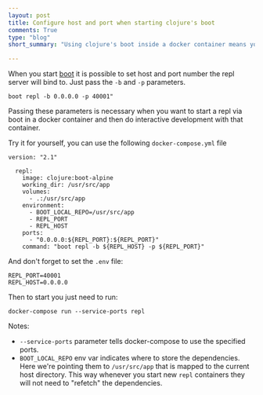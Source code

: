 ```yaml
---
layout: post
title: Configure host and port when starting clojure's boot 
comments: True
type: "blog"
short_summary: "Using clojure's boot inside a docker container means you need to configure and expose the correct port for your repl server. Here's an example on how to do this."

---
```


When you start [boot](https://github.com/boot-clj/boot) it is possible to set host and port number the repl server will bind to. Just pass the `-b` and `-p` parameters.

```
boot repl -b 0.0.0.0 -p 40001"
```

Passing these parameters is necessary when you want to start a repl via boot in a docker container and then do interactive development with that container.

Try it for yourself, you can use the following `docker-compose.yml` file

```
version: "2.1"

  repl:
    image: clojure:boot-alpine
    working_dir: /usr/src/app
    volumes:
      - .:/usr/src/app
    environment:
      - BOOT_LOCAL_REPO=/usr/src/app
      - REPL_PORT
      - REPL_HOST
    ports:
      - "0.0.0.0:${REPL_PORT}:${REPL_PORT}"
    command: "boot repl -b ${REPL_HOST} -p ${REPL_PORT}"
```

And don't forget to set the `.env` file:

```
REPL_PORT=40001
REPL_HOST=0.0.0.0
```

Then to start you just need to run:


```
docker-compose run --service-ports repl
```

Notes:

 * `--service-ports` parameter tells docker-compose to use the specified ports.
 * `BOOT_LOCAL_REPO` env var indicates where to store the dependencies. Here we're pointing them to `/usr/src/app` that is mapped to the current host directory. This way whenever you start new `repl` containers they will not need to "refetch" the dependencies.
